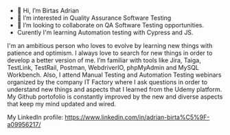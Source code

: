 - 👋 Hi, I’m Birtas Adrian
- 👀 I’m interested in Quality Assurance Software Testing
- 💞️ I’m looking to collaborate on QA Software Testing opportunities.
- Curently I'm learning Automation testing with Cypress and JS.


I'm an ambitious person who loves to evolve by learning new things with patience and optimism. I always love to search for new things in order to develop a better version of me.
I’m familiar with tools like Jira, Taiga, TestLink, TestRail, Postman, WebdriverIO, phpMyAdmin and MySQL Workbench. 
Also, I attend Manual Testing and Automation Testing webinars organized by the company IT Factory where I ask questions in order to understand new things and aspects that I learned from the Udemy platform. 
My Github portofolio is constantly improved by the new and diverse aspects that keep my mind updated and wired.

My LinkedIn profile: https://www.linkedin.com/in/adrian-birta%C5%9F-a09956217/

<!---
BirtasAdrian/BirtasAdrian is a ✨ special ✨ repository because its `README.md` (this file) appears on your GitHub profile.
You can click the Preview link to take a look at your changes.
--->
